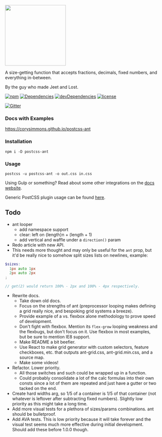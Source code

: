 <img src="https://corysimmons.github.io/postcss-ant/img/postcss-ant-logo.svg" width="200">

A size-getting function that accepts fractions, decimals, fixed numbers, and everything in-between.

By the guy who made Jeet and Lost.

[![npm](https://img.shields.io/npm/v/postcss-ant.svg?maxAge=2592000)](https://www.npmjs.com/package/postcss-ant)
[![Dependencies](https://img.shields.io/david/corysimmons/postcss-ant.svg?maxAge=2592000)](https://github.com/corysimmons/postcss-ant/blob/master/package.json)
[![devDependencies](https://img.shields.io/david/dev/corysimmons/postcss-ant.svg?maxAge=2592000)](https://github.com/corysimmons/postcss-ant/blob/master/package.json)
[![license](https://img.shields.io/github/license/mashape/apistatus.svg?maxAge=2592000)](https://github.com/corysimmons/postcss-ant/blob/master/LICENSE)

[![Gitter](https://badges.gitter.im/postcss-ant/Lobby.svg?style=flat-square)](https://gitter.im/postcss-ant/Lobby)

### Docs with Examples

https://corysimmons.github.io/postcss-ant

### Installation

`npm i -D postcss-ant`

### Usage

`postcss -u postcss-ant -o out.css in.css`

Using Gulp or something? Read about some other integrations on the [docs website](https://corysimmons.github.io/postcss-ant/usage).

Generic PostCSS plugin usage can be found [here](https://github.com/postcss/postcss#usage).


## Todo

- ant looper
  - add namespace support
  - clear: left on {length}n + (length + 1)
  - add vertical and waffle under a `direction()` param
- Redo article with new API.
- This needs more thought and may only be useful for the `ant` prop, but it'd be really nice to somehow split sizes lists on newlines, example:

```scss
$sizes:
  1px auto 1px
  2px auto 2px
;

// get(2) would return 100% - 2px and 100% - 4px respectively.
```

- Rewrite docs.
  - Take down old docs.
  - Focus on the strengths of ant (preprocessor looping makes defining a grid really nice, and bespoking grid systems a breeze).
  - Provide example of a vs. flexbox alone methodology to prove speed of development.
  - Don't fight with flexbox. Mention its `flex-grow` looping weakness and the flexbugs, but don't focus on it. Use flexbox in most examples, but be sure to mention IE8 support.
  - Make README a bit beefier.
  - Use React to make grid generator with custom selectors, feature checkboxes, etc. that outputs ant-grid.css, ant-grid.min.css, and a source map.
  - Make some videos!
- Refactor. Lower priority.
  - All those switches and such could be wrapped up in a function.
  - Could probably consolidate a lot of the calc formulas into their own consts since a lot of them are repeated and just have a gutter or two tacked on the end.
- Create hard widths arg, so 1/5 of a container is 1/5 of that container (not whatever is leftover after subtracting fixed numbers). Slightly low priority as this might take a long time.
- Add more visual tests for a plethora of sizes/params combinations. ant should be bulletproof.
- Add AVA tests. This is low priority because it will take forever and the visual test seems much more effective during initial development. Should add these before 1.0.0 though.
